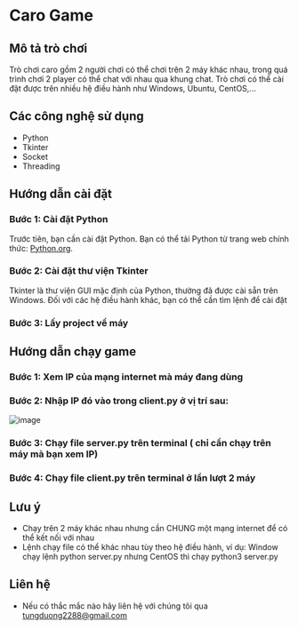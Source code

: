 # Caro Game

## Mô tả trò chơi
Trò chơi caro gồm 2 người chơi có thể chơi trên 2 máy khác nhau, trong quá trình chơi 2 player có thể chat với nhau qua khung chat. Trò chơi có thể cài đặt được trên nhiều hệ điều hành như Windows, Ubuntu, CentOS,...

## Các công nghệ sử dụng
- Python
- Tkinter
- Socket
- Threading

## Hướng dẫn cài đặt

### Bước 1: Cài đặt Python
Trước tiên, bạn cần cài đặt Python. Bạn có thể tải Python từ trang web chính thức: [Python.org](https://www.python.org/downloads/).

### Bước 2: Cài đặt thư viện Tkinter
Tkinter là thư viện GUI mặc định của Python, thường đã được cài sẵn trên Windows. Đối với các hệ điều hành khác, bạn có thể cần tìm lệnh để cài đặt

### Bước 3: Lấy project về máy

## Hướng dẫn chạy game

### Bước 1: Xem IP của mạng internet mà máy đang dùng

### Bước 2: Nhập IP đó vào trong client.py ở vị trí sau:
![image](https://github.com/tungduong028/PyCaro/assets/97148539/13361b27-b75c-48da-a4b1-ed26083c4a82)

### Bước 3: Chạy file server.py trên terminal ( chỉ cần chạy trên máy mà bạn xem IP)

### Bước 4: Chạy file client.py trên terminal ở lần lượt 2 máy

## Lưu ý
- Chạy trên 2 máy khác nhau nhưng cần CHUNG một mạng internet để có thể kết nối với nhau
- Lệnh chạy file có thể khác nhau tùy theo hệ điều hành, ví dụ: Window chạy lệnh python server.py nhưng CentOS thì chạy python3 server.py

## Liên hệ
- Nếu có thắc mắc nào hãy liên hệ với chúng tôi qua tungduong2288@gmail.com
